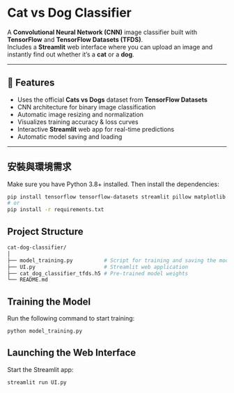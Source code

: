 # Cat vs Dog Classifier

A **Convolutional Neural Network (CNN)** image classifier built with **TensorFlow** and **TensorFlow Datasets (TFDS)**.  
Includes a **Streamlit** web interface where you can upload an image and instantly find out whether it’s a **cat** or a **dog**.

---

## 📌 Features

- Uses the official **Cats vs Dogs** dataset from **TensorFlow Datasets**
- CNN architecture for binary image classification
- Automatic image resizing and normalization
- Visualizes training accuracy & loss curves
- Interactive **Streamlit** web app for real-time predictions
- Automatic model saving and loading

---

## 安裝與環境需求

Make sure you have Python 3.8+ installed. Then install the dependencies:

```bash
pip install tensorflow tensorflow-datasets streamlit pillow matplotlib
# or
pip install -r requirements.txt
```

## Project Structure

```bash
cat-dog-classifier/
│
├── model_training.py          # Script for training and saving the model
├── UI.py                      # Streamlit web application
├── cat_dog_classifier_tfds.h5 # Pre-trained model weights
└── README.md
```

## Training the Model

Run the following command to start training:

```bash
python model_training.py
```

## Launching the Web Interface

Start the Streamlit app:

```bash
streamlit run UI.py
```
